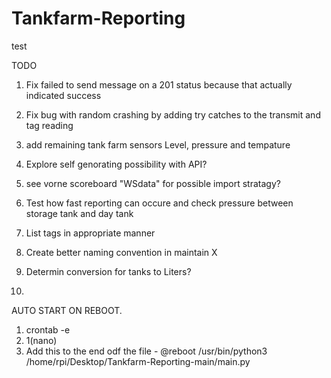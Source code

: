 # Tankfarm-Reporting


test

TODO
1. Fix failed to send message on a 201 status because that actually indicated success
2. Fix bug with random crashing by adding try catches to the transmit and tag reading
3. add remaining tank farm sensors Level, pressure and tempature
4. Explore self genorating possibility with API?
5. see vorne scoreboard "WSdata" for possible import stratagy?

6. Test how fast reporting can occure and check pressure between storage tank and day tank
7. List tags in appropriate manner
8. Create better naming convention in maintain X
9. Determin conversion for tanks to Liters?
10. 


AUTO START ON REBOOT.
1. crontab -e
2. 1(nano)
3. Add this to the end odf the file -   @reboot /usr/bin/python3 /home/rpi/Desktop/Tankfarm-Reporting-main/main.py 

